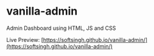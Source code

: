 # vanilla-admin
Admin Dashboard using HTML, JS and CSS

Live Preview: [https://softsingh.github.io/vanilla-admin/](https://softsingh.github.io/vanilla-admin/)
